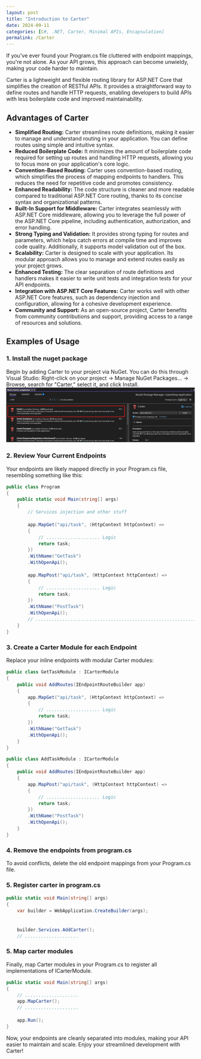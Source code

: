 ```yaml
---
layout: post
title: "Introduction to Carter"
date: 2024-09-11
categories: [C#, .NET, Carter, Minimal APIs, Encapsulation]
permalink: /Carter
---
```

If you've ever found your Program.cs file cluttered with endpoint mappings, you're not alone. As your API grows, this approach can become unwieldy, making your code harder to maintain.

Carter is a lightweight and flexible routing library for ASP.NET Core that simplifies the creation of RESTful APIs. It provides a straightforward way to define routes and handle HTTP requests, enabling developers to build APIs with less boilerplate code and improved maintainability.

## **Advantages of Carter**

- **Simplified Routing:** Carter streamlines route definitions, making it easier to manage and understand routing in your application. You can define routes using simple and intuitive syntax.
- **Reduced Boilerplate Code:** It minimizes the amount of boilerplate code required for setting up routes and handling HTTP requests, allowing you to focus more on your application's core logic.
- **Convention-Based Routing:** Carter uses convention-based routing, which simplifies the process of mapping endpoints to handlers. This reduces the need for repetitive code and promotes consistency.
- **Enhanced Readability:** The code structure is cleaner and more readable compared to traditional ASP.NET Core routing, thanks to its concise syntax and organizational patterns.
- **Built-In Support for Middleware:** Carter integrates seamlessly with ASP.NET Core middleware, allowing you to leverage the full power of the ASP.NET Core pipeline, including authentication, authorization, and error handling.
- **Strong Typing and Validation:** It provides strong typing for routes and parameters, which helps catch errors at compile time and improves code quality. Additionally, it supports model validation out of the box.
- **Scalability:** Carter is designed to scale with your application. Its modular approach allows you to manage and extend routes easily as your project grows.
- **Enhanced Testing:** The clear separation of route definitions and handlers makes it easier to write unit tests and integration tests for your API endpoints.
- **Integration with ASP.NET Core Features:** Carter works well with other ASP.NET Core features, such as dependency injection and configuration, allowing for a cohesive development experience.
- **Community and Support:** As an open-source project, Carter benefits from community contributions and support, providing access to a range of resources and solutions.

## **Examples of Usage**

### **1. Install the nuget package**

Begin by adding Carter to your project via NuGet. You can do this through Visual Studio: Right-click on your project -> Manage NuGet Packages... -> Browse, search for "Carter," select it, and click Install.
![Alt text](/assets/img/posts/carter-install.png)

### **2. Review Your Current Endpoints**

Your endpoints are likely mapped directly in your Program.cs file, resembling something like this:

```c#
public class Program
{
    public static void Main(string[] args)
    {
        // Services injection and other stuff

        app.MapGet("api/task", (HttpContext httpContext) =>
        {
            // .................... Logic
            return task;
        })
        .WithName("GetTask")
        .WithOpenApi();

        app.MapPost("api/task", (HttpContext httpContext) =>
        {
            // .................... Logic
            return task;
        })
        .WithName("PostTask")
        .WithOpenApi();
        // ....................................................................
    }
}
```

### **3. Create a Carter Module for each Endpoint** 
Replace your inline endpoints with modular Carter modules:
```c#
public class GetTaskModule : ICarterModule
{
    public void AddRoutes(IEndpointRouteBuilder app)
    {
        app.MapGet("api/task", (HttpContext httpContext) =>
        {
            // .................... Logic
            return task;
        })
        .WithName("GetTask")
        .WithOpenApi();
    }
}
```

```c#
public class AddTaskModule : ICarterModule
{
    public void AddRoutes(IEndpointRouteBuilder app)
    {
        app.MapPost("api/task", (HttpContext httpContext) =>
        {
            // .................... Logic
            return task;
        })
        .WithName("PostTask")
        .WithOpenApi();
    }
}
```

### **4. Remove the endpoints from program.cs** 
To avoid conflicts, delete the old endpoint mappings from your Program.cs file.

### **5. Register carter in program.cs** 
```c#
public static void Main(string[] args)
{
    var builder = WebApplication.CreateBuilder(args);

    
    builder.Services.AddCarter();
    // ....................
```

### **5. Map carter modules**
Finally, map Carter modules in your Program.cs to register all implementations of ICarterModule.
```c#
public static void Main(string[] args)
{
    // ....................
    app.MapCarter();
    // ....................

    app.Run();
}    
```

Now, your endpoints are cleanly separated into modules, making your API easier to maintain and scale. Enjoy your streamlined development with Carter!
